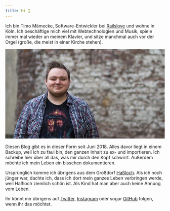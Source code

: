 ```yaml
---
title: Hi 👋
---
```


Ich bin Timo Mämecke, Software-Entwickler bei [Railslove](https://railslove.com) und wohne in Köln. Ich beschäftige mich viel mit Webtechnologien und Musik, spiele immer mal wieder an meinem Klavier, und sitze manchmal auch vor der Orgel (große, die meist in einer Kirche stehen).

<img src="./timo.jpg" title="Disclaimer: Den Neckbeard bin ich mittlerweile losgeworden." />

Diesen Blog gibt es in dieser Form seit Juni 2018. Alles davor liegt in einem Backup, weil ich zu faul bin, den ganzen Inhalt zu ex- und importieren. Ich schreibe hier über all das, was mir durch den Kopf schwirrt. Außerdem möchte ich mein Leben ein bisschen dokumentieren.

Ursprünglich komme ich übrigens aus dem Großdorf [Haßloch](https://de.wikipedia.org/wiki/Ha%C3%9Floch). Als ich noch jünger war, dachte ich, dass ich dort mein ganzes Leben verbringen werde, weil Haßloch ziemlich schön ist. Als Kind hat man aber auch keine Ahnung vom Leben.

Ihr könnt mir übrigens auf [Twitter](https://twitter.com/timomeh), [Instagram](https://instagram.com/timomeh) oder sogar [GitHub](https://github.com/timomeh) folgen, wenn ihr das möchtet.
